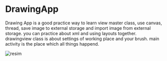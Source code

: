 # DrawingApp
Drawing App is a good practice way to learn view master class, use canvas, thread, save image to external storage and import image from external storage.
you can practice about xml and using layouts together.
drawingview class is about settings of working place and your brush.
main activity is the place which all things happend.

![resim](https://user-images.githubusercontent.com/102736170/164981092-872ea5d1-09ef-4427-8b7c-b821ce4a7f65.png)
